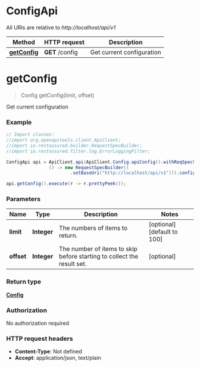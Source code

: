 # ConfigApi

All URIs are relative to *http://localhost/api/v1*

Method | HTTP request | Description
------------- | ------------- | -------------
[**getConfig**](ConfigApi.md#getConfig) | **GET** /config | Get current configuration


<a name="getConfig"></a>
# **getConfig**
> Config getConfig(limit, offset)

Get current configuration

### Example
```java
// Import classes:
//import org.openapitools.client.ApiClient;
//import io.restassured.builder.RequestSpecBuilder;
//import io.restassured.filter.log.ErrorLoggingFilter;

ConfigApi api = ApiClient.api(ApiClient.Config.apiConfig().withReqSpecSupplier(
                () -> new RequestSpecBuilder()
                        .setBaseUri("http://localhost/api/v1"))).config();

api.getConfig().execute(r -> r.prettyPeek());
```

### Parameters

Name | Type | Description  | Notes
------------- | ------------- | ------------- | -------------
 **limit** | **Integer**| The numbers of items to return. | [optional] [default to 100]
 **offset** | **Integer**| The number of items to skip before starting to collect the result set. | [optional]

### Return type

[**Config**](Config.md)

### Authorization

No authorization required

### HTTP request headers

 - **Content-Type**: Not defined
 - **Accept**: application/json, text/plain

